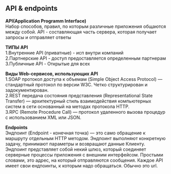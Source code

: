 ## API & endpoints ##

**API(Application Programm Interface)**  
Набор способов, правил, по которым различные приложения общаются между собой.
API - составляющая часть сервера, которая получает запросы и отправляет ответы  

**ТИПЫ API**  
1.Внутренние API (приватные) - исп внутри компаний  
2.Партнерские API - доступ предоставляется определенным партнерам  
3.Публичные API - Открытые для всех  
  
**Виды Web-сервисов, использующих API**  
1.SOAP протокол доступа к объемам (Simple Object Access Protocol) — стандартный протокол по версии W3C. Четко структурирован и задокументирован.  
2.REST передача состояния представления (Representational State Transfer) — архитектурный стиль взаимодействия компьютерных систем в сети основанный на методах протокола HTTP.  
3.RPC (Remote Procedure Call) — протокол удаленного вызова процедур с использованием XML или JSON.  
  
**Endpoints**  
Эндпоинт (Endpoint - конечная точка) — это само обращение к маршруту отдельным HTTP методом. Эндпоинт выполняют конкретную задачу, принимают параметры и возвращают данные Клиенту.
Эндпоинт представляет собой некий шлюз, который соединяет серверные процессы приложения с внешним интерфейсом. Простыми словами, это адрес, на который отправляются сообщения.
Каждое API имеет свои ендпоинты, к которым надо обращаться. Обычно это url.
